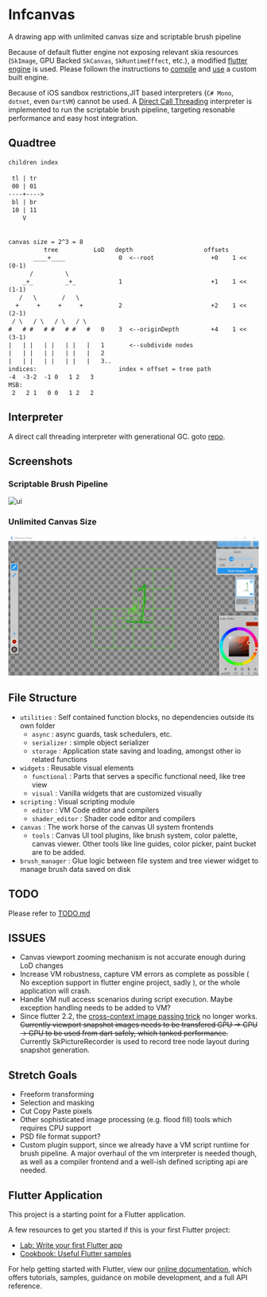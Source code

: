 # Infcanvas

A drawing app with unlimited canvas size and scriptable brush pipeline

Because of default flutter engine not exposing relevant skia resources (`SkImage`, GPU Backed `SkCanvas`, `SkRuntimeEffect`, etc.), a modified [flutter engine](https://github.com/0x5b25/infcanvas_flutter) is used. Please follown the instructions to [compile](https://github.com/flutter/flutter/wiki/Compiling-the-engine) and [use](https://github.com/flutter/flutter/wiki/The-flutter-tool#using-a-locally-built-engine-with-the-flutter-tool) a custom built engine.

Because of iOS sandbox restrictions,JIT based interpreters (`C# Mono`, `dotnet`, even `DartVM`) cannot be used. A [Direct Call Threading](http://www.cs.toronto.edu/~matz/dissertation/matzDissertation-latex2html/node6.html) interpreter is implemented to run the scriptable brush pipeline, targeting resonable performance and easy host integration.

## Quadtree

```
children index

 tl | tr
 00 | 01
----+---->
 bl | br
 10 | 11
    V


canvas size = 2^3 = 8
          tree          LoD   depth                    offsets
       ____+____               0  <--root                +0    1 << (0-1)
      /         \		   	   
    _+_         _+_            1                         +1    1 << (1-1)
   /   \       /   \	   	   
  +     +     +     +          2                         +2    1 << (2-1)
 / \   / \   / \   / \	   	   
#   # #   # #   # #   #   0    3  <--originDepth         +4    1 << (3-1)
|   | |   | |   | |   |   1       <--subdivide nodes
|   | |   | |   | |   |   2
|   | |   | |   | |   |   3..
indices:                       index + offset = tree path
-4  -3-2  -1 0   1 2   3
MSB:                       
 2   2 1   0 0   1 2   2
```

## Interpreter

A direct call threading interpreter with generational GC. goto [repo](https://github.com/0x5b25/SimpleIntp.git).

## Screenshots

### Scriptable Brush Pipeline

![ui](imgs/demo.gif)

### Unlimited Canvas Size

![zoom](imgs/zoom.gif)

## File Structure

- `utilities` : Self contained function blocks, no dependencies outside its own folder
    - `async` : async guards, task schedulers, etc.
    - `serializer` : simple object serializer
    - `storage` : Application state saving and loading, amongst other io related functions
- `widgets` : Reusable visual elements
    - `functional` : Parts that serves a specific functional need, like tree view
    - `visual` : Vanilla widgets that are customized visually
- `scripting` : Visual scripting module
    - `editor` : VM Code editor and compilers
    - `shader_editor` : Shader code editor and compilers
- `canvas` : The work horse of the canvas UI system frontends
    - `tools` : Canvas UI tool plugins, like brush system, color palette, canvas viewer. Other tools like line guides, color picker, paint bucket are to be added.
- `brush_manager` : Glue logic between file system and tree viewer widget to  
                 manage brush data saved on disk

## TODO 
Please refer to [TODO.md](TODO.md)

## ISSUES

- Canvas viewport zooming mechanism is not accurate enough during LoD changes
- Increase VM robustness, capture VM errors as complete as possible ( No exception support in flutter engine project, sadly ), or the whole application will crash.
- Handle VM null access scenarios during script execution. Maybe exception handling needs to be added to VM?
- Since flutter 2.2, the [cross-context image passing trick](https://github.com/flutter/flutter/issues/44148#issuecomment-549970873) no longer works. ~~Currently viewport snapshot images needs to be transfered GPU -> CPU -> GPU to be used from dart safely, which tanked performance.~~ Currently SkPictureRecorder is used to record tree node layout during snapshot generation.

## Stretch Goals
- Freeform transforming
- Selection and masking
- Cut Copy Paste pixels
- Other sophisticated image processing (e.g. flood fill) tools which requires CPU support
- PSD file format support?
- Custom plugin support, since we already have a VM script runtime for brush pipeline. A major overhaul of the vm interpreter is needed though, as well as a compiler frontend and a well-ish defined scripting api are needed.

## Flutter Application

This project is a starting point for a Flutter application.

A few resources to get you started if this is your first Flutter project:

- [Lab: Write your first Flutter app](https://flutter.dev/docs/get-started/codelab)
- [Cookbook: Useful Flutter samples](https://flutter.dev/docs/cookbook)

For help getting started with Flutter, view our
[online documentation](https://flutter.dev/docs), which offers tutorials,
samples, guidance on mobile development, and a full API reference.
